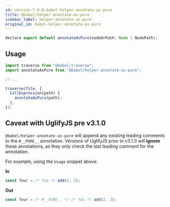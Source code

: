 ```yaml
---
id: version-7.0.0-babel-helper-annotate-as-pure
title: @babel/helper-annotate-as-pure
sidebar_label: helper-annotate-as-pure
original_id: babel-helper-annotate-as-pure
---
```


```js
declare export default annotateAsPure(nodeOrPath: Node | NodePath);
```

## Usage

```js
import traverse from "@babel/traverse";
import annotateAsPure from "@babel/helper-annotate-as-pure";

// ...

traverse(file, {
  CallExpression(path) {
    annotateAsPure(path);
  },
});
```

## Caveat with UglifyJS pre v3.1.0

`@babel/helper-annotate-as-pure` will append any existing leading comments to the `#__PURE__` annotation. Versions of UglifyJS prior to v3.1.0 will **ignore** these annotations, as they only check the _last_ leading comment for the annotation.

For example, using the `Usage` snippet above:

**In**

```js
const four = /* foo */ add(2, 2);
```

**Out**

```js
const four = /* #__PURE__ */ /* foo */ add(2, 2);
```

